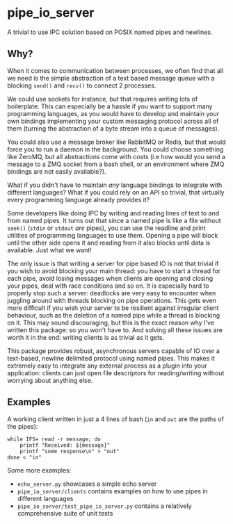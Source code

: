 # pipe_io_server
A trivial to use IPC solution based on POSIX named pipes and newlines.

## Why?
When it comes to communication between processes, we often find that
all we need is the simple abstraction of a text based message queue with
a blocking `send()` and `recv()` to connect 2 processes.

We could use sockets for instance, but that requires writing lots of
boilerplate. This can especially be a hassle if you want to support many
programming languages, as you would have to develop and maintain your
own bindings implementing your custom messaging protocol across all of them
(turning the abstraction of a byte stream into a queue of messages).

You could also use a message broker like RabbitMQ or Redis, but that would
force you to run a daemon in the background.
You could choose something like ZeroMQ, but all abstractions come with costs
(i.e how would you send a message to a ZMQ socket from a bash shell, or an
environment where ZMQ bindings are not easily available?).

What if you didn't have to maintain _any_ language bindings to
integrate with different languages?
What if you could rely on an API so trivial, that virtually every programming
language already provides it?

Some developers like doing IPC by writing and reading lines of text to and from named pipes.
It turns out that since a named pipe is like a file without `seek()`
(`stdin` or `stdout` _are_ pipes), you can use the readline and print utilities
of programming languages to use them.
Opening a pipe will block until the other side opens it and reading from it
also blocks until data is available. Just what we want!

The only issue is that writing a server for pipe based IO is not that
trivial if you wish to avoid blocking your main thread:
you have to start a thread for each pipe, avoid losing messages
when clients are opening and closing your pipes, deal with race conditions and so on.
It is especially hard to properly stop such a server: deadlocks are very easy to encounter
when juggling around with threads blocking on pipe operations.
This gets even more difficult if you wish your server to be resilient against irregular
client behaviour, such as the deletion of a named pipe while a thread is blocking on it.
This may sound discouraging, but this is the exact reason why I've written this package:
so you won't have to.
And solving all these issues are worth it in the end: writing clients is as trivial as it gets.

This package provides robust, asynchronous servers capable of IO over a text-based,
newline delimited protocol using named pipes.
This makes it extremely easy to integrate any external process as a plugin
into your application: clients can just open file descriptors for reading/writing
without worrying about anything else.

## Examples

A working client written in just a 4 lines of bash (`in` and `out` are the paths of the pipes):
```
while IFS= read -r message; do
    printf "Received: ${message}"
    printf "some response\n" > "out"
done < "in"
```

Some more examples:
- `echo_server.py` showcases a simple echo server
- `pipe_io_server/clients` contains examples on how to use pipes in different languages
- `pipe_io_server/test_pipe_io_server.py` contains a relatively comprehensive suite of unit tests
